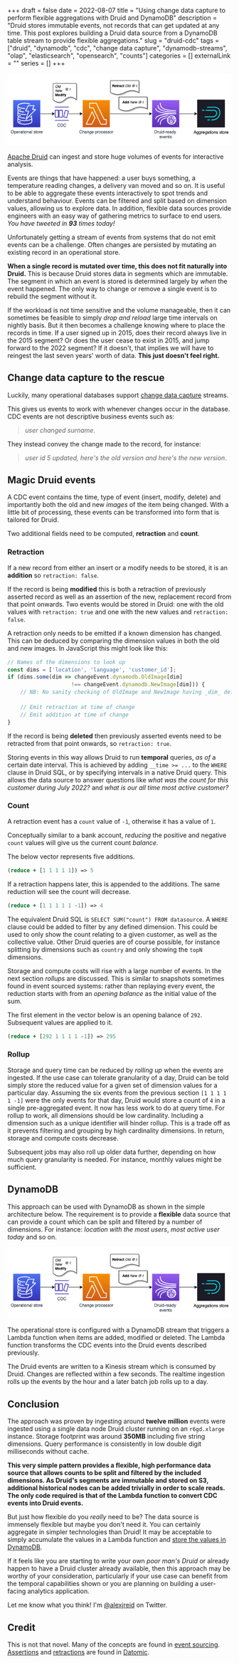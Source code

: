 +++ 
draft = false
date = 2022-08-07
title = "Using change data capture to perform flexible aggregations with Druid and DynamoDB"
description = "Druid stores immutable events, not records that can get updated at any time. This post explores building a Druid data source from a DynamoDB table stream to provide flexible aggregations."
slug = "druid-cdc"
tags = ["druid", "dynamodb", "cdc", "change data capture", "dynamodb-streams", "olap", "elasticsearch", "opensearch", "counts"]
categories = []
externalLink = ""
series = []
+++

![Architecture diagram showing DynamoDB feeding into Druid via a Lambda function](ddb-druid-cdc.png)

[Apache Druid](https://druid.apache.org) can ingest and store huge volumes of events for interactive analysis. 

Events are things that have happened: a user buys something, a temperature reading changes, a delivery van moved and so on. It is useful to be able to aggregate these events interactively to spot trends and understand behaviour. Events can be filtered and split based on dimension values, allowing us to explore data. In addition, flexible data sources provide engineers with an easy way of gathering metrics to surface to end users. _You have tweeted in **93** times today!_

Unfortunately getting a stream of events from systems that do not emit events can be a challenge. Often changes are persisted by mutating an existing record in an operational store.

**When a single record is mutated over time, this does not fit naturally into Druid.** This is because Druid stores data in segments which are immutable. The segment in which an event is stored is determined largely by _when_ the event happened. The only way to change or remove a single event is to rebuild the segment without it.

If the workload is not time sensitive and the volume manageable, then it can sometimes be feasible to simply _drop and reload_ large time intervals on nightly basis. But it then becomes a challenge knowing where to place the records in time. If a user signed up in 2015, does their record always live in the 2015 segment? Or does the user cease to exist in 2015, and jump forward to the 2022 segment? If it doesn't, that implies we will have to reingest the last seven years' worth of data. **This just doesn't feel right.** 

## Change data capture to the rescue
Luckily, many operational databases support [change data capture](https://en.wikipedia.org/wiki/Change_data_capture) streams. 

This gives us events to work with whenever changes occur in the database. CDC events are not descriptive business events such as:
>_user changed surname_. 

They instead convey the change made to the record, for instance: 
> _user id 5 updated, here's the old version and here's the new version_.

## Magic Druid events
A CDC event contains the time, type of event (insert, modify, delete) and importantly both the old and new _images_ of the item being changed.
With a little bit of processing, these events can be transformed into form that is tailored for Druid. 

Two additional fields need to be computed, **retraction** and **count**.

### Retraction
If a new record from either an insert or a modify needs to be stored, it is an **addition** so `retraction: false`.

If the record is being **modified** this is both a retraction of previously asserted record as well as an assertion of the new, replacement record from that point onwards. Two events would be stored in Druid: one with the old values with `retraction: true` and one with the new values and `retraction: false`.

A retraction only needs to be emitted if a known dimension has changed. This can be deduced by comparing the dimension values in both the old and new images. In JavaScript this might look like this:

```javascript
// Names of the dimensions to look up
const dims = ['location', 'language', 'customer_id'];
if (dims.some(dim => changeEvent.dynamodb.OldImage[dim] 
                    !== changeEvent.dynamodb.NewImage[dim])) {
    // NB: No sanity checking of OldImage and NewImage having _dim_ defined!

    // Emit retraction at time of change
    // Emit addition at time of change
}
```

If the record is being **deleted** then previously asserted events need to be retracted from that point onwards, so `retraction: true`.

Storing events in this way allows Druid to run **temporal** queries, _as of_ a certain date interval. This is achieved by adding `__time >= ...` to the `WHERE` clause in Druid SQL, or by specifying intervals in a native Druid query. This allows the data source to answer questions like _what was the count for this customer during July 2022?_ and _what is our all time most active customer?_

### Count
A retraction event has a `count` value of `-1`, otherwise it has a value of `1`.

Conceptually similar to a bank account, _reducing_ the positive and negative `count` values will give us the current count _balance_. 

The below vector represents five additions.

```clojure
(reduce + [1 1 1 1 1]) => 5
```

If a retraction happens later, this is appended to the additions. The same reduction will see the count will decrease.
```clojure
(reduce + [1 1 1 1 1 -1]) => 4
```

The equivalent Druid SQL is `SELECT SUM("count") FROM datasource`. A `WHERE` clause could be added to filter by any defined dimension. This could be used to only show the count relating to a given customer, as well as the collective value. Other Druid queries are of course possible, for instance splitting by dimensions such as `country` and only showing the `topN` dimensions.

Storage and compute costs will rise with a large number of events. In the next section _rollups_ are discussed. This is similar to snapshots sometimes found in event sourced systems: rather than replaying every event, the reduction starts with from an _opening balance_ as the initial value of the sum.

The first element in the vector below is an opening balance of `292`. Subsequent values are applied to it.

```clojure
(reduce + [292 1 1 1 1 -1]) => 295
```

### Rollup
Storage and query time can be reduced by _rolling up_ when the events are ingested. If the use case can tolerate granularity of a day, Druid can be told simply store the reduced value for a given set of dimension values for a particular day. Assuming the six events from the previous section `[1 1 1 1 1 -1]` were the only events for that day, Druid would store a count of `4` in a single pre-aggregated event. It now has less work to do at query time. For rollup to work, all dimensions should be low cardinality. Including a dimension such as a unique identifier will hinder rollup. This is a trade off as it prevents filtering and grouping by high cardinality dimensions. In return, storage and compute costs decrease.

Subsequent jobs may also roll up older data further, depending on how much query granularity is needed. For instance, monthly values might be sufficient.

## DynamoDB
This approach can be used with DynamoDB as shown in the simple architecture below. The requirement is to provide a **flexible** data source that can provide a count which can be split and filtered by a number of dimensions. For instance: _location with the most users_, _most active user today_ and so on.

![Architecture diagram showing DynamoDB feeding into Druid via a Lambda function](ddb-druid-cdc.png)

The operational store is configured with a DynamoDB stream that triggers a Lambda function when items are added, modified or deleted. The Lambda function transforms the CDC events into the Druid events described previously. 

The Druid events are written to a Kinesis stream which is consumed by Druid. Changes are reflected within a few seconds. The realtime ingestion rolls up the events by the hour and a later batch job rolls up to a day. 

## Conclusion
The approach was proven by ingesting around **twelve million** events were ingested using a single data node Druid cluster running on an `r6gd.xlarge` instance. Storage footprint was around **350MB** including five string dimensions. Query performance is consistently in low double digit milliseconds without cache.

**This very simple pattern provides a flexible, high performance data source that allows counts to be split and filtered by the included dimensions. As Druid's segments are immutable and stored on S3, additional historical nodes can be added trivially in order to scale reads. The only code required is that of the Lambda function to convert CDC events into Druid events.**

But just how flexible do you _really_ need to be? The data source is immensely flexible but maybe you don't need it. You can certainly aggregate in simpler technologies than Druid! It may be acceptable to simply accumulate the values in a Lambda function and [store the values in DynamoDB](https://alexjreid.dev/posts/dynamodb-efficient-filtering-4/).

If it feels like you are starting to write your own _poor man's Druid_ or already happen to have a Druid cluster already available, then this approach may be worthy of your consideration, particularly if your use case can benefit from the temporal capabilities shown or you are planning on building a user-facing analytics application.

Let me know what you think! I'm [@alexjreid](https://twitter.com/AlexJReid) on Twitter.

## Credit
This is not that novel. Many of the concepts are found in [event sourcing](https://martinfowler.com/eaaDev/EventSourcing.html). [Assertions](https://docs.datomic.com/cloud/tutorial/assertion.html) and [retractions](https://docs.datomic.com/cloud/tutorial/retract.html) are found in [Datomic](https://docs.datomic.com/cloud/whatis/data-model.html).
